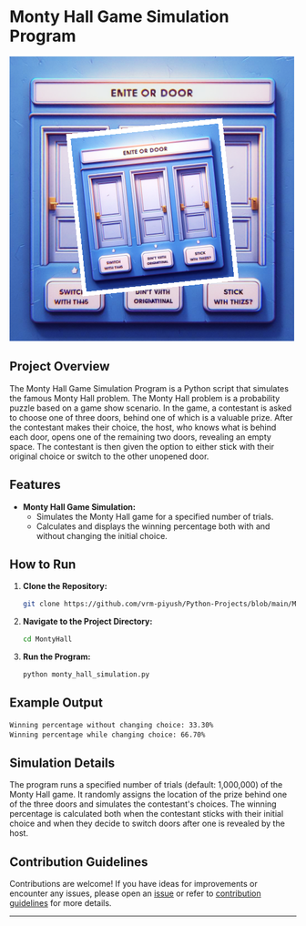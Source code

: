 # Monty Hall Game Simulation Program

![Monty Hall Sim](../assets/images/readme_images/montyhall_simu.png)

## Project Overview

The Monty Hall Game Simulation Program is a Python script that simulates the famous Monty Hall problem. The Monty Hall problem is a probability puzzle based on a game show scenario. In the game, a contestant is asked to choose one of three doors, behind one of which is a valuable prize. After the contestant makes their choice, the host, who knows what is behind each door, opens one of the remaining two doors, revealing an empty space. The contestant is then given the option to either stick with their original choice or switch to the other unopened door.

## Features

- **Monty Hall Game Simulation:**
  - Simulates the Monty Hall game for a specified number of trials.
  - Calculates and displays the winning percentage both with and without changing the initial choice.

## How to Run

1. **Clone the Repository:**

   ```bash
   git clone https://github.com/vrm-piyush/Python-Projects/blob/main/MontyHall/monty_hall_simulation.py
   ```

2. **Navigate to the Project Directory:**

   ```bash
   cd MontyHall
   ```

3. **Run the Program:**

   ```bash
   python monty_hall_simulation.py
   ```

## Example Output

```bash
Winning percentage without changing choice: 33.30%
Winning percentage while changing choice: 66.70%
```

## Simulation Details

The program runs a specified number of trials (default: 1,000,000) of the Monty Hall game. It randomly assigns the location of the prize behind one of the three doors and simulates the contestant's choices. The winning percentage is calculated both when the contestant sticks with their initial choice and when they decide to switch doors after one is revealed by the host.

## Contribution Guidelines

Contributions are welcome! If you have ideas for improvements or encounter any issues, please open an [issue](https://github.com/vrm-piyush/Acronym/issues) or refer to [contribution guidelines](../CONTRIBUTING.md) for more details.

---
